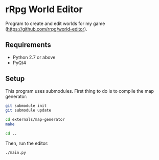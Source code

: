 # rRpg World Editor

Program to create and edit worlds for my game (https://github.com/rrpg/world-editor).

## Requirements

* Python 2.7 or above
* PyQt4

## Setup

This program uses submodules. First thing to do is to compile the map generator:
```bash
git submodule init
git submodule update

cd externals/map-generator
make

cd ..
```

Then, run the editor:
```
./main.py
```
